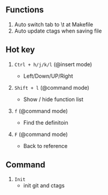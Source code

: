 ## Functions
1. Auto switch tab to \t at Makefile  
2. Auto update ctags when saving file  
 
## Hot key
1. ``Ctrl + h/j/k/l`` (@insert mode)  
    - Left/Down/UP/Right  

2. ``Shift + l`` (@command mode)  
    - Show / hide function list  

3. ``f`` (@command mode)
    - Find the definitoin  

4. ``F`` (@command mode)
    - Back to reference  

## Command
1. ``Init``
    - init git and ctags

